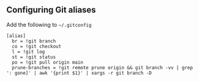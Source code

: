 
## Configuring Git aliases

Add the following to `~/.gitconfig`

```
[alias]
  br = !git branch
  co = !git checkout
  l = !git log
  st = !git status
  po = !git pull origin main
  prune-branches = !git remote prune origin && git branch -vv | grep ': gone]' | awk '{print $1}' | xargs -r git branch -D
```
